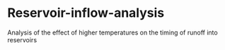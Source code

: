 # Reservoir-inflow-analysis
Analysis of the effect of higher temperatures on the timing of runoff into reservoirs

